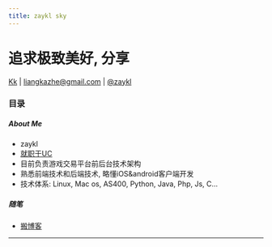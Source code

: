 ```yaml
---
title: zaykl sky
---
```


<head>
<link rel='stylesheet' href='/style/github2.css'/>
<meta http-equiv="Content-Type" content="text/html; charset=utf-8" />
</head>

追求极致美好, 分享
==================

[Kk](http://zaykl.github.com) |
<liangkazhe@gmail.com> |
[@zaykl](http://twitter.com/zaykl)

### 目录

##### About Me

* zaykl
* [就职于UC](http://uc.cn)
* 目前负责游戏交易平台前后台技术架构
* 熟悉前端技术和后端技术, 略懂iOS&android客户端开发
* 技术体系: Linux, Mac os, AS400, Python, Java, Php, Js, C...

##### 随笔

* [搬博客](post/setup_blog_in_github.html)

----
<div id="disqus_thread"></div>
<script type="text/javascript">
        /* * * CONFIGURATION VARIABLES: EDIT BEFORE PASTING INTO YOUR WEBPAGE * * */
        var disqus_shortname = 'zaykl'; // required: replace example with your forum shortname

        /* * * DON'T EDIT BELOW THIS LINE * * */
        (function() {
            var dsq = document.createElement('script'); dsq.type = 'text/javascript'; dsq.async = true;
            dsq.src = '//' + disqus_shortname + '.disqus.com/embed.js';
            (document.getElementsByTagName('head')[0] || document.getElementsByTagName('body')[0]).appendChild(dsq);
        })();
</script>


